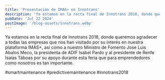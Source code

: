 ```yaml
---
title: 'Presentación de IMAS+ en Innotrans'
description: 'Ya estamos en la recta final de Innotrans 2018, donde queremos agradecer a todas las empresas que nos han visitado por su interés en nuestra plataforma IMAS+'
pubDate: 'Jul 22 2024'
postImage: '/blog-assets/innotrans.webp'
---
```

Ya estamos en la recta final de Innotrans 2018, donde queremos agradecer a todas las empresas que nos han visitado por su interés en nuestra plataforma IMAS+, así como a nuestro Ministro de Fomento Jose Luis Abalos Meco, la presidenta de ADIF Isabel Pardo y al presidente de Renfe Isaías Táboas por su apoyo durante esta feria que para emprendedores como nosotros es tan importante.

#smartmaintenance #predictivemaintenance #innotrans2018